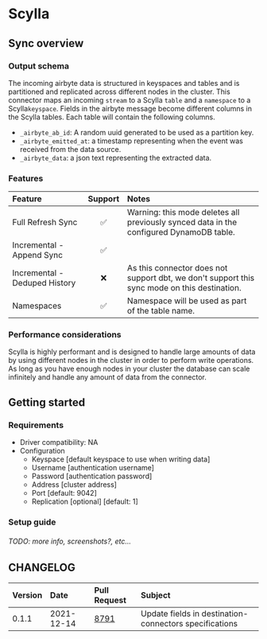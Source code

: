 # Scylla

## Sync overview

### Output schema

The incoming airbyte data is structured in keyspaces and tables and is partitioned and replicated across different nodes
in the cluster. This connector maps an incoming `stream` to a Scylla `table` and a `namespace` to a Scylla`keyspace`.
Fields in the airbyte message become different columns in the Scylla tables. Each table will contain the following
columns.

* `_airbyte_ab_id`: A random uuid generated to be used as a partition key.
* `_airbyte_emitted_at`: a timestamp representing when the event was received from the data source.
* `_airbyte_data`: a json text representing the extracted data.

### Features

| Feature | Support | Notes |
| :--- | :---: | :--- |
| Full Refresh Sync | ✅ | Warning: this mode deletes all previously synced data in the configured DynamoDB table. |
| Incremental - Append Sync | ✅ |  |
| Incremental - Deduped History | ❌ | As this connector does not support dbt, we don't support this sync mode on this destination. |
| Namespaces | ✅ | Namespace will be used as part of the table name. |

### Performance considerations

Scylla is highly performant and is designed to handle large amounts of data by using different nodes in the cluster in
order to perform write operations. As long as you have enough nodes in your cluster the database can scale infinitely
and handle any amount of data from the connector.

## Getting started

### Requirements

* Driver compatibility: NA
* Configuration
    * Keyspace [default keyspace to use when writing data]
    * Username [authentication username]
    * Password [authentication password]
    * Address [cluster address]
    * Port [default: 9042]
    * Replication [optional] [default: 1]

### Setup guide

###### TODO: more info, screenshots?, etc...

## CHANGELOG

| Version | Date | Pull Request | Subject |
|:--------| :--- | :--- | :--- |
| 0.1.1 | 2021-12-14 | [8791](https://github.com/airbytehq/airbyte/pull/8791) | Update fields in destination-connectors specifications  |
